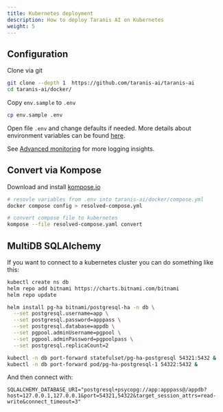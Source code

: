```yaml
---
title: Kubernetes deployment
description: How to deploy Taranis AI on Kubernetes
weight: 5
---
```


## Configuration

Clone via git

```bash
git clone --depth 1  https://github.com/taranis-ai/taranis-ai
cd taranis-ai/docker/
```

Copy `env.sample` to `.env`

```bash
cp env.sample .env
```

Open file `.env` and change defaults if needed. More details about environment variables can be found [here](https://github.com/taranis-ai/taranis-ai/blob/master/docker/README.md).

See [Advanced monitoring](./advanced-monitoring.md) for more logging insights.

## Convert via Kompose

Download and install [kompose.io](https://kompose.io/installation/)

```bash
# resovle variables from .env into taranis-ai/docker/compose.yml 
docker compose config > resolved-compose.yml

# convert compose file to kubernetes 
kompose --file resolved-compose.yaml convert
```


## MultiDB SQLAlchemy


If you want to connect to a kubernetes cluster you can do something like this:

```bash
kubectl create ns db
helm repo add bitnami https://charts.bitnami.com/bitnami
helm repo update

helm install pg-ha bitnami/postgresql-ha -n db \
  --set postgresql.username=app \
  --set postgresql.password=apppass \
  --set postgresql.database=appdb \
  --set pgpool.adminUsername=pgpool \
  --set pgpool.adminPassword=pgpoolpass \
  --set postgresql.replicaCount=2

kubectl -n db port-forward statefulset/pg-ha-postgresql 54321:5432 &
kubectl -n db port-forward pod/pg-ha-postgresql-1 54322:5432 &
```

And then connect with:

```
SQLALCHEMY_DATABASE_URI="postgresql+psycopg://app:apppass@/appdb?host=127.0.0.1,127.0.0.1&port=54321,54322&target_session_attrs=read-write&connect_timeout=3"
```


